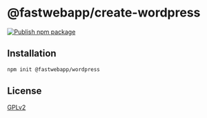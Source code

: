 # @fastwebapp/create-wordpress

[![Publish npm package](https://github.com/fastwebapp/create-wordpress/actions/workflows/publish-npm-package.yml/badge.svg)](https://github.com/fastwebapp/create-wordpress/actions/workflows/publish-npm-package.yml)

<!------------------------------------->

## Installation

```sh
npm init @fastwebapp/wordpress
```

<!------------------------------------->

## License

[GPLv2](LICENSE)
